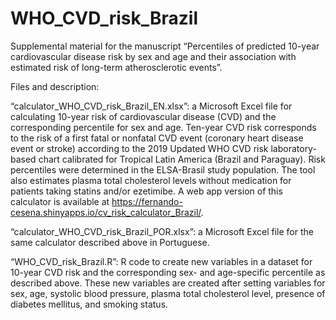 # WHO_CVD_risk_Brazil
Supplemental material for the manuscript “Percentiles of predicted 10-year cardiovascular disease risk by sex and age and their association with estimated risk of long-term atherosclerotic events”.

Files and description:

“calculator_WHO_CVD_risk_Brazil_EN.xlsx”: a Microsoft Excel file for calculating 10-year risk of cardiovascular disease (CVD) and the corresponding percentile for sex and age. Ten-year CVD risk corresponds to the risk of a first fatal or nonfatal CVD event (coronary heart disease event or stroke) according to the 2019 Updated WHO CVD risk laboratory-based chart calibrated for Tropical Latin America (Brazil and Paraguay). Risk percentiles were determined in the ELSA-Brasil study population. The tool also estimates plasma total cholesterol levels without medication for patients taking statins and/or ezetimibe. A web app version of this calculator is available at https://fernando-cesena.shinyapps.io/cv_risk_calculator_Brazil/.

“calculator_WHO_CVD_risk_Brazil_POR.xlsx”: a Microsoft Excel file for the same calculator described above in Portuguese.

“WHO_CVD_risk_Brazil.R”: R code to create new variables in a dataset for 10-year CVD risk and the corresponding sex- and age-specific percentile as described above. These new variables are created after setting variables for sex, age, systolic blood pressure, plasma total cholesterol level, presence of diabetes mellitus, and smoking status.
